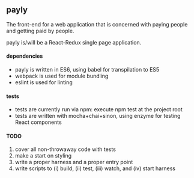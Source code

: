 ## payly

The front-end for a web application that is concerned with paying people and getting paid by people.

payly is/will be a React-Redux single page application.

#### dependencies
- payly is written in ES6, using babel for transpilation to ES5
- webpack is used for module bundling
- eslint is used for linting

#### tests
- tests are currently run via npm: execute npm test at the project root
- tests are written with mocha+chai+sinon, using enzyme for testing React components

#### TODO
1. cover all non-throwaway code with tests
2. make a start on styling
3. write a proper harness and a proper entry point
4. write scripts to (i) build, (ii) test, (iii) watch, and (iv) start harness